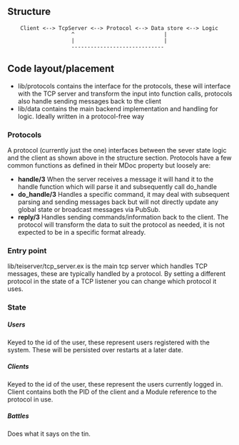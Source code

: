 ## Structure
```
    Client <--> TcpServer <--> Protocol <--> Data store <--> Logic
                    ^                            |
                    |                            |
                    -----------------------------
```

## Code layout/placement
- lib/protocols contains the interface for the protocols, these will interface with the TCP server and transform the input into function calls, protocols also handle sending messages back to the client
- lib/data contains the main backend implementation and handling for logic. Ideally written in a protocol-free way

### Protocols
A protocol (currently just the one) interfaces between the sever state logic and the client as shown above in the structure section. Protocols have a few common functions as defined in their MDoc property but loosely are:
- **handle/3** When the server receives a message it will hand it to the handle function which will parse it and subsequently call do_handle
- **do_handle/3** Handles a specific command, it may deal with subsequent parsing and sending messages back but will not directly update any global state or broadcast messages via PubSub.
- **reply/3** Handles sending commands/information back to the client. The protocol will transform the data to suit the protocol as needed, it is not expected to be in a specific format already.

### Entry point
lib/teiserver/tcp_server.ex is the main tcp server which handles TCP messages, these are typically handled by a protocol. By setting a different protocol in the state of a TCP listener you can change which protocol it uses.

### State
##### Users
Keyed to the id of the user, these represent users registered with the system. These will be persisted over restarts at a later date.

##### Clients
Keyed to the id of the user, these represent the users currently logged in. Client contains both the PID of the client and a Module reference to the protocol in use.

##### Battles
Does what it says on the tin.
